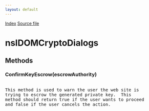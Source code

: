 ```yaml
---
layout: default
---
```

<div id='links'><a href="../index.html">Index</a>
<a href="http://dxr.mozilla.org/mozilla-central/source/security/manager/ssl/public/nsIDOMCryptoDialogs.idl">Source file</a>
</div>

# nsIDOMCryptoDialogs #

## Methods ##

### ConfirmKeyEscrow(escrowAuthority) ###
<pre>  
This method is used to warn the user the web site is  
trying to escrow the generated private key.  This   
method should return true if the user wants to proceed  
and false if the user cancels the action.  
  
</pre>